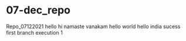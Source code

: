 # 07-dec_repo
Repo_07122021
hello
hi
namaste
vanakam
hello world
hello india
sucess
first branch execution 1
